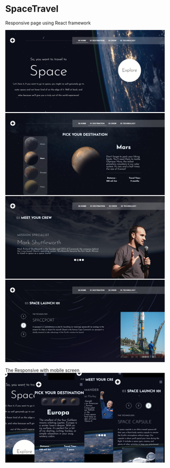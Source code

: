 # SpaceTravel
Responsive page using React  framework  


![The Home page ](/space1.png)
![The Destaination page](/space2.png)
![The crew page](/space3.png)
![The Technology page](space4.png)

The Responsive with mobile screen
![](/InShot_20240923_135836444.jpg)
